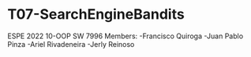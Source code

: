 # T07-SearchEngineBandits
ESPE 2022 10-OOP SW 7996
Members:
-Francisco Quiroga
-Juan Pablo Pinza
-Ariel Rivadeneira
-Jerly Reinoso